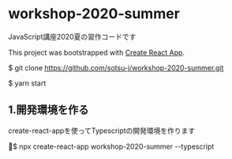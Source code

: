 # workshop-2020-summer
JavaScript講座2020夏の習作コードです

This project was bootstrapped with [Create React App](https://github.com/facebook/create-react-app).

$ git clone https://github.com/sotsu-j/workshop-2020-summer.git

$ yarn start

## 1.開発環境を作る

create-react-appを使ってTypescriptの開発環境を作ります

$ npx create-react-app workshop-2020-summer --typescript
